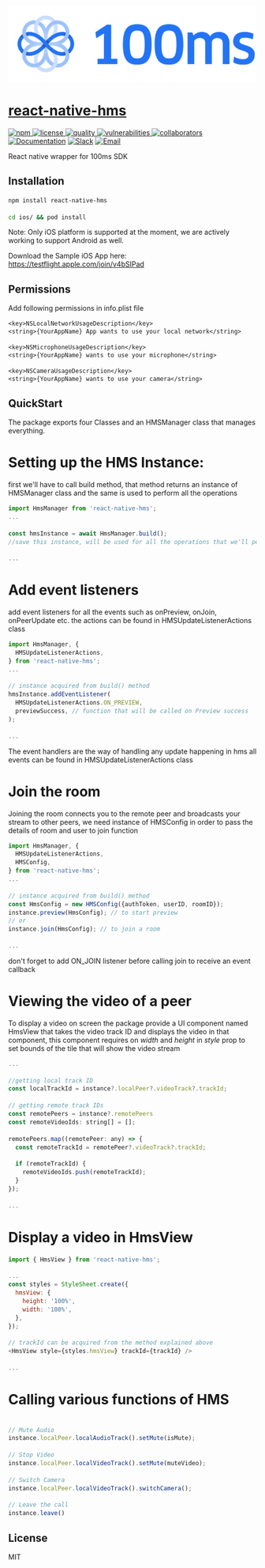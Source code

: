 <p align="center" >
  <a href="https://100ms.live/">
  <img src="https://github.com/100mslive/100ms-react-native/blob/main/100ms-logo.png" title="100ms logo" float=left>
</p>

# react-native-hms
![npm](https://img.shields.io/npm/v/@100mslive/react-native-hms)
![license](https://img.shields.io/npm/l/@100mslive/react-native-hms)
![quality](https://img.shields.io/npms-io/quality-score/@100mslive/react-native-hms)
![vulnerabilities](https://img.shields.io/snyk/vulnerabilities/npm/@100mslive/react-native-hms)
![collaborators](https://img.shields.io/npm/collaborators/@100mslive/react-native-hms)
[![Documentation](https://img.shields.io/badge/Read-Documentation-blue)](https://docs.100ms.live/)
[![Slack](https://img.shields.io/badge/Community-Join%20on%20Slack-blue)](https://join.slack.com/t/100mslive/shared_invite/zt-llwdnz11-vkb2RzptwacwXHO7UeY0CQ)
[![Email](https://img.shields.io/badge/Contact-Know%20More-blue)](mailto:founders@100ms.live)

React native wrapper for 100ms SDK

## Installation

```sh
npm install react-native-hms

cd ios/ && pod install
```
Note: Only iOS platform is supported at the moment, we are actively working to support Android as well.

Download the Sample iOS App here: https://testflight.apple.com/join/v4bSIPad

## Permissions
Add following permissions in info.plist file
```
<key>NSLocalNetworkUsageDescription</key>
<string>{YourAppName} App wants to use your local network</string>

<key>NSMicrophoneUsageDescription</key>
<string>{YourAppName} wants to use your microphone</string>

<key>NSCameraUsageDescription</key>
<string>{YourAppName} wants to use your camera</string>

```


## QuickStart
The package exports four Classes and an HMSManager class that manages everything.

# Setting up the HMS Instance:
first we'll have to call build method, that method returns an instance of HMSManager class and the same is used to perform all the operations
```js
import HmsManager from 'react-native-hms';
...

const hmsInstance = await HmsManager.build();
//save this instance, will be used for all the operations that we'll perform

...
```

# Add event listeners
add event listeners for all the events such as onPreview, onJoin, onPeerUpdate etc. the actions can be found in HMSUpdateListenerActions class
```js
import HmsManager, {
  HMSUpdateListenerActions,
} from 'react-native-hms';
...

// instance acquired from build() method
hmsInstance.addEventListener(
  HMSUpdateListenerActions.ON_PREVIEW,
  previewSuccess, // function that will be called on Preview success
);

...
```
The event handlers are the way of handling any update happening in hms all events can be found in HMSUpdateListenerActions class


# Join the room
Joining the room connects you to the remote peer and broadcasts your stream to other peers, we need instance of HMSConfig in order to pass the details of room and user to join function
```js
import HmsManager, {
  HMSUpdateListenerActions,
  HMSConfig,
} from 'react-native-hms';
...

// instance acquired from build() method
const HmsConfig = new HMSConfig({authToken, userID, roomID});
instance.preview(HmsConfig); // to start preview
// or 
instance.join(HmsConfig); // to join a room

...
```
don't forget to add ON_JOIN listener before calling join to receive an event callback

# Viewing the video of a peer
To display a video on screen the package provide a UI component named HmsView that takes the video track ID and displays the video in that component, this component requires on *width* and *height* in *style* prop to set bounds of the tile that will show the video stream
```js
...

//getting local track ID
const localTrackId = instance?.localPeer?.videoTrack?.trackId;

// getting remote track IDs
const remotePeers = instance?.remotePeers
const remoteVideoIds: string[] = [];

remotePeers.map((remotePeer: any) => {
  const remoteTrackId = remotePeer?.videoTrack?.trackId;

  if (remoteTrackId) {
    remoteVideoIds.push(remoteTrackId);
  }
});

...
```

# Display a video in HmsView
```js
import { HmsView } from 'react-native-hms';

...
const styles = StyleSheet.create({
  hmsView: {
    height: '100%',
    width: '100%',
  },
});

// trackId can be acquired from the method explained above
<HmsView style={styles.hmsView} trackId={trackId} />

...
```

# Calling various functions of HMS
```js

// Mute Audio
instance.localPeer.localAudioTrack().setMute(isMute);

// Stop Video
instance.localPeer.localVideoTrack().setMute(muteVideo);

// Switch Camera
instance.localPeer.localVideoTrack().switchCamera();

// Leave the call
instance.leave()

```


## License

MIT
